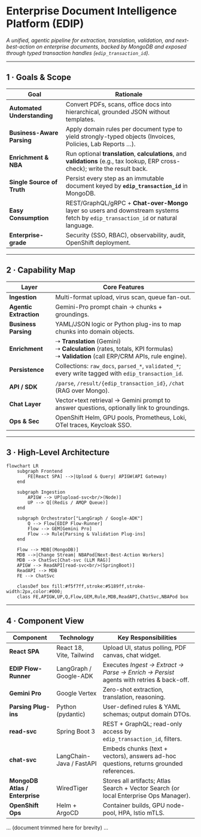# Enterprise Document Intelligence Platform (EDIP)

*A unified, agentic pipeline for extraction, translation, validation, and next-best-action on enterprise documents, backed by MongoDB and exposed through typed transaction handles (`edip_transaction_id`).*

---

## 1 · Goals & Scope

| Goal | Rationale |
|------|-----------|
| **Automated Understanding** | Convert PDFs, scans, office docs into hierarchical, grounded JSON without templates. |
| **Business-Aware Parsing** | Apply domain rules per document type to yield strongly-typed objects (Invoices, Policies, Lab Reports …). |
| **Enrichment & NBA** | Run optional **translation**, **calculations**, and **validations** (e.g., tax lookup, ERP cross-check); write the result back. |
| **Single Source of Truth** | Persist every step as an immutable document keyed by **`edip_transaction_id`** in MongoDB. |
| **Easy Consumption** | REST/GraphQL/gRPC + **Chat-over-Mongo** layer so users and downstream systems fetch by `edip_transaction_id` or natural language. |
| **Enterprise-grade** | Security (SSO, RBAC), observability, audit, OpenShift deployment. |

---

## 2 · Capability Map

| Layer | Core Features |
|-------|---------------|
| **Ingestion** | Multi-format upload, virus scan, queue fan-out. |
| **Agentic Extraction** | Gemini-Pro prompt chain → chunks + groundings. |
| **Business Parsing** | YAML/JSON logic or Python plug-ins to map chunks into domain objects. |
| **Enrichment** | ⇢ **Translation** (Gemini) <br>⇢ **Calculation** (rates, totals, KPI formulas) <br>⇢ **Validation** (call ERP/CRM APIs, rule engine). |
| **Persistence** | Collections: `raw_docs`, `parsed_*`, `validated_*`; every write tagged with `edip_transaction_id`. |
| **API / SDK** | `/parse`, `/result/{edip_transaction_id}`, `/chat` (RAG over Mongo). |
| **Chat Layer** | Vector+text retrieval → Gemini prompt to answer questions, optionally link to groundings. |
| **Ops & Sec** | OpenShift Helm, GPU pools, Prometheus, Loki, OTel traces, Keycloak SSO. |

---

## 3 · High-Level Architecture

```mermaid
flowchart LR
    subgraph Frontend
        FE[React SPA] -->|Upload & Query| APIGW(API Gateway)
    end

    subgraph Ingestion
        APIGW --> UP[upload-svc<br/>(Node)]
        UP --> Q[(Redis / AMQP Queue)]
    end

    subgraph Orchestrator["LangGraph / Google-ADK"]
        Q --> Flow[EDIP Flow-Runner]
        Flow --> GEM[Gemini Pro]
        Flow --> Rule[Parsing & Validation Plug-ins]
    end

    Flow --> MDB[(MongoDB)]
    MDB -->|Change Stream| NBAPod[Next-Best-Action Workers]
    MDB --> ChatSvc[Chat-svc (LLM RAG)]
    APIGW --> ReadAPI[read-svc<br/>(SpringBoot)]
    ReadAPI --> MDB
    FE --> ChatSvc

    classDef box fill:#f5f7ff,stroke:#5189ff,stroke-width:2px,color:#000;
    class FE,APIGW,UP,Q,Flow,GEM,Rule,MDB,ReadAPI,ChatSvc,NBAPod box
```

---

## 4 · Component View

| Component | Technology | Key Responsibilities |
|-----------|------------|----------------------|
| **React SPA** | React 18, Vite, Tailwind | Upload UI, status polling, PDF canvas, chat widget. |
| **EDIP Flow-Runner** | LangGraph / Google-ADK | Executes *Ingest → Extract → Parse → Enrich → Persist* agents with retries & back-off. |
| **Gemini Pro** | Google Vertex | Zero-shot extraction, translation, reasoning. |
| **Parsing Plug-ins** | Python (pydantic) | User-defined rules & YAML schemas; output domain DTOs. |
| **read-svc** | Spring Boot 3 | REST + GraphQL; read-only access by `edip_transaction_id`, filters. |
| **chat-svc** | LangChain-Java / FastAPI | Embeds chunks (text + vectors), answers ad-hoc questions, returns grounded references. |
| **MongoDB Atlas / Enterprise** | WiredTiger | Stores all artifacts; Atlas Search + Vector Search (or local Enterprise Ops Manager). |
| **OpenShift Ops** | Helm + ArgoCD | Container builds, GPU node-pool, HPA, Istio mTLS. |

... (document trimmed here for brevity) ...
